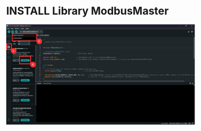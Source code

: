 # INSTALL Library ModbusMaster

![INSTALL Library ModbusMaster](https://github.com/summation2009/Modbus-sensor/blob/main/EX_LTH-485-OD/INSTALL%20Library.jpg?raw=true "Screen shot")

